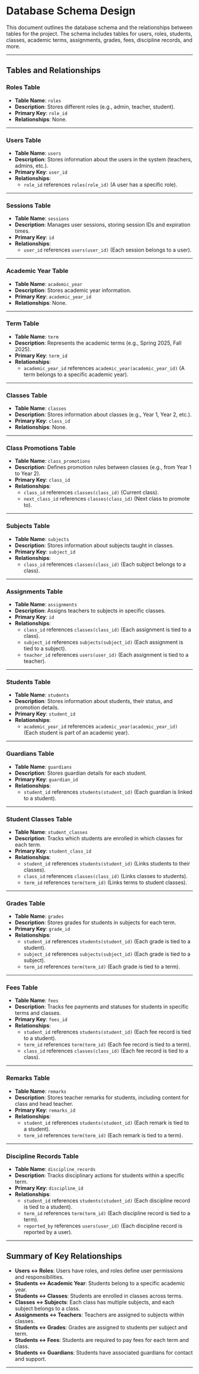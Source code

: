 # Database Schema Design

This document outlines the database schema and the relationships between tables for the project. The schema includes tables for users, roles, students, classes, academic terms, assignments, grades, fees, discipline records, and more.

---

## Tables and Relationships

### **Roles Table**
- **Table Name**: `roles`
- **Description**: Stores different roles (e.g., admin, teacher, student).
- **Primary Key**: `role_id`
- **Relationships**: None.

---

### **Users Table**
- **Table Name**: `users`
- **Description**: Stores information about the users in the system (teachers, admins, etc.).
- **Primary Key**: `user_id`
- **Relationships**: 
  - `role_id` references `roles(role_id)` (A user has a specific role).

---

### **Sessions Table**
- **Table Name**: `sessions`
- **Description**: Manages user sessions, storing session IDs and expiration times.
- **Primary Key**: `id`
- **Relationships**: 
  - `user_id` references `users(user_id)` (Each session belongs to a user).

---

### **Academic Year Table**
- **Table Name**: `academic_year`
- **Description**: Stores academic year information.
- **Primary Key**: `academic_year_id`
- **Relationships**: None.

---

### **Term Table**
- **Table Name**: `term`
- **Description**: Represents the academic terms (e.g., Spring 2025, Fall 2025).
- **Primary Key**: `term_id`
- **Relationships**: 
  - `academic_year_id` references `academic_year(academic_year_id)` (A term belongs to a specific academic year).

---

### **Classes Table**
- **Table Name**: `classes`
- **Description**: Stores information about classes (e.g., Year 1, Year 2, etc.).
- **Primary Key**: `class_id`
- **Relationships**: None.

---

### **Class Promotions Table**
- **Table Name**: `class_promotions`
- **Description**: Defines promotion rules between classes (e.g., from Year 1 to Year 2).
- **Primary Key**: `class_id`
- **Relationships**: 
  - `class_id` references `classes(class_id)` (Current class).
  - `next_class_id` references `classes(class_id)` (Next class to promote to).

---

### **Subjects Table**
- **Table Name**: `subjects`
- **Description**: Stores information about subjects taught in classes.
- **Primary Key**: `subject_id`
- **Relationships**: 
  - `class_id` references `classes(class_id)` (Each subject belongs to a class).

---

### **Assignments Table**
- **Table Name**: `assignments`
- **Description**: Assigns teachers to subjects in specific classes.
- **Primary Key**: `id`
- **Relationships**: 
  - `class_id` references `classes(class_id)` (Each assignment is tied to a class).
  - `subject_id` references `subjects(subject_id)` (Each assignment is tied to a subject).
  - `teacher_id` references `users(user_id)` (Each assignment is tied to a teacher).

---

### **Students Table**
- **Table Name**: `students`
- **Description**: Stores information about students, their status, and promotion details.
- **Primary Key**: `student_id`
- **Relationships**: 
  - `academic_year_id` references `academic_year(academic_year_id)` (Each student is part of an academic year).

---

### **Guardians Table**
- **Table Name**: `guardians`
- **Description**: Stores guardian details for each student.
- **Primary Key**: `guardian_id`
- **Relationships**: 
  - `student_id` references `students(student_id)` (Each guardian is linked to a student).

---

### **Student Classes Table**
- **Table Name**: `student_classes`
- **Description**: Tracks which students are enrolled in which classes for each term.
- **Primary Key**: `student_class_id`
- **Relationships**: 
  - `student_id` references `students(student_id)` (Links students to their classes).
  - `class_id` references `classes(class_id)` (Links classes to students).
  - `term_id` references `term(term_id)` (Links terms to student classes).

---

### **Grades Table**
- **Table Name**: `grades`
- **Description**: Stores grades for students in subjects for each term.
- **Primary Key**: `grade_id`
- **Relationships**: 
  - `student_id` references `students(student_id)` (Each grade is tied to a student).
  - `subject_id` references `subjects(subject_id)` (Each grade is tied to a subject).
  - `term_id` references `term(term_id)` (Each grade is tied to a term).

---

### **Fees Table**
- **Table Name**: `fees`
- **Description**: Tracks fee payments and statuses for students in specific terms and classes.
- **Primary Key**: `fees_id`
- **Relationships**: 
  - `student_id` references `students(student_id)` (Each fee record is tied to a student).
  - `term_id` references `term(term_id)` (Each fee record is tied to a term).
  - `class_id` references `classes(class_id)` (Each fee record is tied to a class).

---

### **Remarks Table**
- **Table Name**: `remarks`
- **Description**: Stores teacher remarks for students, including content for class and head teacher.
- **Primary Key**: `remarks_id`
- **Relationships**: 
  - `student_id` references `students(student_id)` (Each remark is tied to a student).
  - `term_id` references `term(term_id)` (Each remark is tied to a term).

---

### **Discipline Records Table**
- **Table Name**: `discipline_records`
- **Description**: Tracks disciplinary actions for students within a specific term.
- **Primary Key**: `discipline_id`
- **Relationships**: 
  - `student_id` references `students(student_id)` (Each discipline record is tied to a student).
  - `term_id` references `term(term_id)` (Each discipline record is tied to a term).
  - `reported_by` references `users(user_id)` (Each discipline record is reported by a user).

---

## Summary of Key Relationships

- **Users ↔ Roles**: Users have roles, and roles define user permissions and responsibilities.
- **Students ↔ Academic Year**: Students belong to a specific academic year.
- **Students ↔ Classes**: Students are enrolled in classes across terms.
- **Classes ↔ Subjects**: Each class has multiple subjects, and each subject belongs to a class.
- **Assignments ↔ Teachers**: Teachers are assigned to subjects within classes.
- **Students ↔ Grades**: Grades are assigned to students per subject and term.
- **Students ↔ Fees**: Students are required to pay fees for each term and class.
- **Students ↔ Guardians**: Students have associated guardians for contact and support.

---
